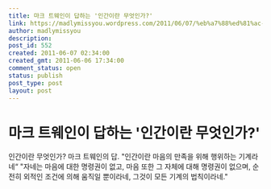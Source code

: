 ```yaml
---
title: 마크 트웨인이 답하는 '인간이란 무엇인가?'
link: https://madlymissyou.wordpress.com/2011/06/07/%eb%a7%88%ed%81%ac-%ed%8a%b8%ec%9b%a8%ec%9d%b8%ec%9d%b4-%eb%8b%b5%ed%95%98%eb%8a%94-%ec%9d%b8%ea%b0%84%ec%9d%b4%eb%9e%80-%eb%ac%b4%ec%97%87%ec%9d%b8%ea%b0%80/
author: madlymissyou
description: 
post_id: 552
created: 2011-06-07 02:34:00
created_gmt: 2011-06-06 17:34:00
comment_status: open
status: publish
post_type: post
layout: post
---
```


# 마크 트웨인이 답하는 '인간이란 무엇인가?'

인간이란 무엇인가? 마크 트웨인의 답. "인간이란 마음의 만족을 위해 행위하는 기계라네“ "자네는 마음에 대한 명령권이 없고, 마음 또한 그 자체에 대해 명령권이 없으며, 순전히 외적인 조건에 의해 움직일 뿐이라네, 그것이 모든 기계의 법칙이라네."